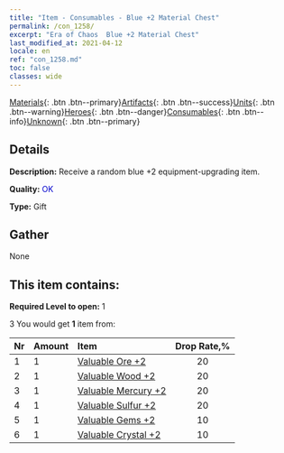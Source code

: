 ```yaml
---
title: "Item - Consumables - Blue +2 Material Chest"
permalink: /con_1258/
excerpt: "Era of Chaos  Blue +2 Material Chest"
last_modified_at: 2021-04-12
locale: en
ref: "con_1258.md"
toc: false
classes: wide
---
```

 [Materials](/Items/){: .btn .btn--primary}[Artifacts](/Items/Artifacts/){: .btn .btn--success}[Units](/Items/Units/){: .btn .btn--warning}[Heroes](/Items/Heroes/){: .btn .btn--danger}[Consumables](/Items/Consumables/){: .btn .btn--info}[Unknown](/Items/Unknown/){: .btn .btn--primary}

## Details
 **Description:** Receive a random blue +2 equipment-upgrading item.

 **Quality:** <span style="color: #0000CD">OK</span>

 **Type:** Gift

## Gather

  None

## This item contains:

 **Required Level to open:** 1

 3 You would get **1** item  from:

  | Nr | Amount |     Item    | Drop Rate,% |
  |:---|:-------|:------------|:---------:|
  | 1 | 1 | [Valuable Ore +2](/Items/mat_26/) | 20 | 
  | 2 | 1 | [Valuable Wood +2](/Items/mat_27/) | 20 | 
  | 3 | 1 | [Valuable Mercury +2](/Items/mat_28/) | 20 | 
  | 4 | 1 | [Valuable Sulfur +2](/Items/mat_29/) | 20 | 
  | 5 | 1 | [Valuable Gems +2](/Items/mat_30/) | 10 | 
  | 6 | 1 | [Valuable Crystal +2](/Items/mat_31/) | 10 | 

